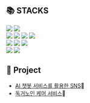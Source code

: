 
<div><h2>📚 STACKS</h2></div>
<div align=left> 
  <img src="https://img.shields.io/badge/java-007396?style=for-the-badge&logo=java&logoColor=white">
  <img src="https://img.shields.io/badge/python-3776AB?style=for-the-badge&logo=python&logoColor=white">

   
  <br>
  
  <img src="https://img.shields.io/badge/html5-E34F26?style=for-the-badge&logo=html5&logoColor=white"> 
  <img src="https://img.shields.io/badge/css-1572B6?style=for-the-badge&logo=css3&logoColor=white"> 
  <img src="https://img.shields.io/badge/javascript-F7DF1E?style=for-the-badge&logo=javascript&logoColor=black">
  <img src="https://img.shields.io/badge/thymeleaf-005F0F?style=for-the-badge&logo=thymeleaf&logoColor=white"> 
  <br>
  
  <img src="https://img.shields.io/badge/mysql-4479A1?style=for-the-badge&logo=mysql&logoColor=white">
  <img src="https://img.shields.io/badge/JPA-e9e9e9?style=for-the-badge&logo=&logoColor=white">
  <img src="https://img.shields.io/badge/mybatis-000000?style=for-the-badge&logo=&logoColor=white">
  <br>
  
  <img src="https://img.shields.io/badge/springboot-6DB33F?style=for-the-badge&logo=springboot&logoColor=white"> 
  <img src="https://img.shields.io/badge/springsecurity-6DB33F?style=for-the-badge&logo=springsecurity&logoColor=white"> 
  <br>
</div>

## 📝 Project

- [AI 챗봇 서비스를 활용한 SNS](https://github.com/WooJinDeve/BIT_Project--Chatbot_SNS_with_Map)📱
- [독거노인 케어 서비스](https://github.com/senior-management-application-SISO/SISO)👴






